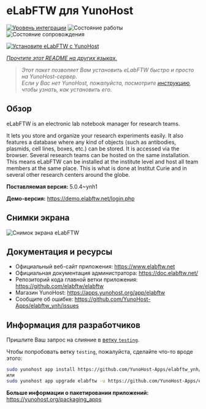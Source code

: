 <!--
Важно: этот README был автоматически сгенерирован <https://github.com/YunoHost/apps/tree/master/tools/readme_generator>
Он НЕ ДОЛЖЕН редактироваться вручную.
-->

# eLabFTW для YunoHost

[![Уровень интеграции](https://apps.yunohost.org/badge/integration/elabftw)](https://ci-apps.yunohost.org/ci/apps/elabftw/)
![Состояние работы](https://apps.yunohost.org/badge/state/elabftw)
![Состояние сопровождения](https://apps.yunohost.org/badge/maintained/elabftw)

[![Установите eLabFTW с YunoHost](https://install-app.yunohost.org/install-with-yunohost.svg)](https://install-app.yunohost.org/?app=elabftw)

*[Прочтите этот README на других языках.](./ALL_README.md)*

> *Этот пакет позволяет Вам установить eLabFTW быстро и просто на YunoHost-сервер.*  
> *Если у Вас нет YunoHost, пожалуйста, посмотрите [инструкцию](https://yunohost.org/install), чтобы узнать, как установить его.*

## Обзор

eLabFTW is an electronic lab notebook manager for research teams.

It lets you store and organize your research experiments easily. It also features a database where any kind of objects (such as antibodies, plasmids, cell lines, boxes, etc.) can be stored. It is accessed via the browser. Several research teams can be hosted on the same installation. This means eLabFTW can be installed at the institute level and host all team members at the same place. This is what is done at Institut Curie and in several other research centers around the globe.

**Поставляемая версия:** 5.0.4~ynh1

**Демо-версия:** <https://demo.elabftw.net/login.php>

## Снимки экрана

![Снимок экрана eLabFTW](./doc/screenshots/screen-1.jpg)

## Документация и ресурсы

- Официальный веб-сайт приложения: <https://www.elabftw.net>
- Официальная документация администратора: <https://doc.elabftw.net/>
- Репозиторий кода главной ветки приложения: <https://github.com/elabftw/elabftw>
- Магазин YunoHost: <https://apps.yunohost.org/app/elabftw>
- Сообщите об ошибке: <https://github.com/YunoHost-Apps/elabftw_ynh/issues>

## Информация для разработчиков

Пришлите Ваш запрос на слияние в [ветку `testing`](https://github.com/YunoHost-Apps/elabftw_ynh/tree/testing).

Чтобы попробовать ветку `testing`, пожалуйста, сделайте что-то вроде этого:

```bash
sudo yunohost app install https://github.com/YunoHost-Apps/elabftw_ynh/tree/testing --debug
или
sudo yunohost app upgrade elabftw -u https://github.com/YunoHost-Apps/elabftw_ynh/tree/testing --debug
```

**Больше информации о пакетировании приложений:** <https://yunohost.org/packaging_apps>
